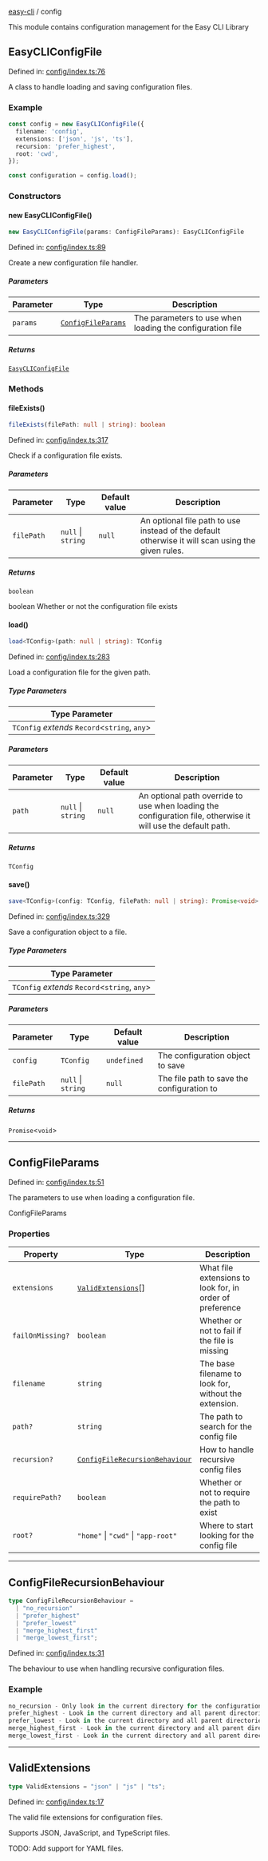 [easy-cli](README.md) / config

This module contains configuration management for the Easy CLI Library

## EasyCLIConfigFile

Defined in: [config/index.ts:76](https://github.com/patrickeaton/easy-cli/blob/dbfc4c7269c8cf3d4229dd8dabebbf5a35f3e0b6/src/config/index.ts#L76)

A class to handle loading and saving configuration files.

### Example

```typescript
const config = new EasyCLIConfigFile({
  filename: 'config',
  extensions: ['json', 'js', 'ts'],
  recursion: 'prefer_highest',
  root: 'cwd',
});

const configuration = config.load();
```

### Constructors

#### new EasyCLIConfigFile()

```ts
new EasyCLIConfigFile(params: ConfigFileParams): EasyCLIConfigFile
```

Defined in: [config/index.ts:89](https://github.com/patrickeaton/easy-cli/blob/dbfc4c7269c8cf3d4229dd8dabebbf5a35f3e0b6/src/config/index.ts#L89)

Create a new configuration file handler.

##### Parameters

| Parameter | Type | Description |
| ------ | ------ | ------ |
| `params` | [`ConfigFileParams`](config.md#configfileparams) | The parameters to use when loading the configuration file |

##### Returns

[`EasyCLIConfigFile`](config.md#easycliconfigfile)

### Methods

#### fileExists()

```ts
fileExists(filePath: null | string): boolean
```

Defined in: [config/index.ts:317](https://github.com/patrickeaton/easy-cli/blob/dbfc4c7269c8cf3d4229dd8dabebbf5a35f3e0b6/src/config/index.ts#L317)

Check if a configuration file exists.

##### Parameters

| Parameter | Type | Default value | Description |
| ------ | ------ | ------ | ------ |
| `filePath` | `null` \| `string` | `null` | An optional file path to use instead of the default otherwise it will scan using the given rules. |

##### Returns

`boolean`

boolean Whether or not the configuration file exists

#### load()

```ts
load<TConfig>(path: null | string): TConfig
```

Defined in: [config/index.ts:283](https://github.com/patrickeaton/easy-cli/blob/dbfc4c7269c8cf3d4229dd8dabebbf5a35f3e0b6/src/config/index.ts#L283)

Load a configuration file for the given path.

##### Type Parameters

| Type Parameter |
| ------ |
| `TConfig` *extends* `Record`\<`string`, `any`\> |

##### Parameters

| Parameter | Type | Default value | Description |
| ------ | ------ | ------ | ------ |
| `path` | `null` \| `string` | `null` | An optional path override to use when loading the configuration file, otherwise it will use the default path. |

##### Returns

`TConfig`

#### save()

```ts
save<TConfig>(config: TConfig, filePath: null | string): Promise<void>
```

Defined in: [config/index.ts:329](https://github.com/patrickeaton/easy-cli/blob/dbfc4c7269c8cf3d4229dd8dabebbf5a35f3e0b6/src/config/index.ts#L329)

Save a configuration object to a file.

##### Type Parameters

| Type Parameter |
| ------ |
| `TConfig` *extends* `Record`\<`string`, `any`\> |

##### Parameters

| Parameter | Type | Default value | Description |
| ------ | ------ | ------ | ------ |
| `config` | `TConfig` | `undefined` | The configuration object to save |
| `filePath` | `null` \| `string` | `null` | The file path to save the configuration to |

##### Returns

`Promise`\<`void`\>

***

## ConfigFileParams

Defined in: [config/index.ts:51](https://github.com/patrickeaton/easy-cli/blob/dbfc4c7269c8cf3d4229dd8dabebbf5a35f3e0b6/src/config/index.ts#L51)

The parameters to use when loading a configuration file.

  ConfigFileParams

### Properties

| Property | Type | Description |
| ------ | ------ | ------ |
| <a id="extensions"></a> `extensions` | [`ValidExtensions`](config.md#validextensions)[] | What file extensions to look for, in order of preference |
| <a id="failonmissing"></a> `failOnMissing?` | `boolean` | Whether or not to fail if the file is missing |
| <a id="filename"></a> `filename` | `string` | The base filename to look for, without the extension. |
| <a id="path"></a> `path?` | `string` | The path to search for the config file |
| <a id="recursion"></a> `recursion?` | [`ConfigFileRecursionBehaviour`](config.md#configfilerecursionbehaviour) | How to handle recursive config files |
| <a id="requirepath"></a> `requirePath?` | `boolean` | Whether or not to require the path to exist |
| <a id="root"></a> `root?` | `"home"` \| `"cwd"` \| `"app-root"` | Where to start looking for the config file |

***

## ConfigFileRecursionBehaviour

```ts
type ConfigFileRecursionBehaviour = 
  | "no_recursion"
  | "prefer_highest"
  | "prefer_lowest"
  | "merge_highest_first"
  | "merge_lowest_first";
```

Defined in: [config/index.ts:31](https://github.com/patrickeaton/easy-cli/blob/dbfc4c7269c8cf3d4229dd8dabebbf5a35f3e0b6/src/config/index.ts#L31)

The behaviour to use when handling recursive configuration files.

### Example

```ts
no_recursion - Only look in the current directory for the configuration file.
prefer_highest - Look in the current directory and all parent directories, and use the configuration file found in the highest directory.
prefer_lowest - Look in the current directory and all parent directories, and use the configuration file found in the lowest directory.
merge_highest_first - Look in the current directory and all parent directories, and merge the configuration files found in the highest directories first.
merge_lowest_first - Look in the current directory and all parent directories, and merge the configuration files found in the lowest directories first.
```

***

## ValidExtensions

```ts
type ValidExtensions = "json" | "js" | "ts";
```

Defined in: [config/index.ts:17](https://github.com/patrickeaton/easy-cli/blob/dbfc4c7269c8cf3d4229dd8dabebbf5a35f3e0b6/src/config/index.ts#L17)

The valid file extensions for configuration files.

Supports JSON, JavaScript, and TypeScript files.

TODO: Add support for YAML files.
